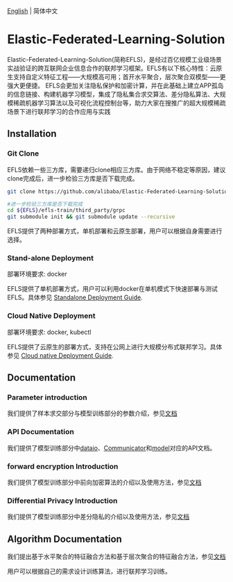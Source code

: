 [English](README.md) | 简体中文

# Elastic-Federated-Learning-Solution
Elastic-Federated-Learning-Solution(简称EFLS)，是经过百亿规模工业级场景实战验证的跨互联网企业信息合作的联邦学习框架。EFLS有以下核心特性：云原生支持自定义特征工程——大规模高可用；首开水平聚合，层次聚合双模型——更强大更便捷。 EFLS会更加关注隐私保护和加密计算，并在此基础上建立APP孤岛的信息链接、构建机器学习模型，集成了隐私集合求交算法、差分隐私算法、大规模稀疏机器学习算法以及可视化流程控制台等，助力大家在搜推广的超大规模稀疏场景下进行联邦学习的合作应用与实践

## Installation

### Git Clone

EFLS依赖一些三方库，需要递归clone相应三方库。由于网络不稳定等原因，建议clone完成后，进一步检验三方库是否下载完成。

```bash
git clone https://github.com/alibaba/Elastic-Federated-Learning-Solution.git --recursive

#进一步检验三方库是否下载完成
cd ${EFLS}/efls-train/third_party/grpc
git submodule init && git submodule update --recursive
```

EFLS提供了两种部署方式，单机部署和云原生部署，用户可以根据自身需要进行选择。

### Stand-alone Deployment

部署环境要求: docker

EFLS提供了单机部署方式，用户可以利用docker在单机模式下快速部署与测试EFLS。具体参见
[Standalone Deployment Guide](./docs/English/Standalone_Deployment_CN.md).

### Cloud Native Deployment

部署环境要求: docker, kubectl

EFLS提供了云原生的部署方式，支持在公网上进行大规模分布式联邦学习。具体参见
[Cloud native Deployment Guide](./docs/English/Cloud_native_Deployment_CN.md).

## Documentation

### Parameter introduction
我们提供了样本求交部分与模型训练部分的参数介绍，参见[文档](./docs/English/Parameter_introduction_CN.md)

### API Documentation
我们提供了模型训练部分中[dataio](./docs/efls-train/data_api.md)、[Communicator](./docs/efls-train/comm_api.md)和[model](./docs/efls-train/model_api.md)对应的API文档。

### forward encryption Introduction
我们提供了模型训练部分中前向加密算法的介绍以及使用方法，参见[文档](./docs/efls-train/forward_encrypt.md)

### Differential Privacy Introduction
我们提供了模型训练部分中差分隐私的介绍以及使用方法，参见[文档](./docs/efls-train/differential_privacy.md)

## Algorithm Documentation
我们提出基于水平聚合的特征融合方法和基于层次聚合的特征融合方法，参见[文档](./docs/efls-algo/algos.md)

用户可以根据自己的需求设计训练算法，进行联邦学习训练。